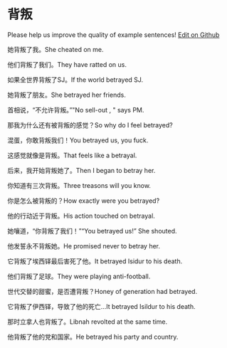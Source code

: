 # 背叛

Please help us improve the quality of example sentences! [Edit on Github](https://github.com/jiyushe/jiyu-example-sentence-source/blob/main/chinese/beipan.md)

<p><span class="chinese">她背叛了我。</span><span class="english">She cheated on me.</span></p>

<p><span class="chinese">他们背叛了我们。</span><span class="english">They have ratted on us.</span></p>

<p><span class="chinese">如果全世界背叛了SJ。</span><span class="english">If the world betrayed SJ.</span></p>

<p><span class="chinese">她背叛了朋友。</span><span class="english">She betrayed her friends.</span></p>

<p><span class="chinese">首相说，“不允许背叛。”</span><span class="english">"No sell-out , " says PM.</span></p>

<p><span class="chinese">那我为什么还有被背叛的感觉？</span><span class="english">So why do I feel betrayed?</span></p>

<p><span class="chinese">混蛋，你敢背叛我们！</span><span class="english">You betrayed us, you fuck.</span></p>

<p><span class="chinese">这感觉就像是背叛。</span><span class="english">That feels like a betrayal.</span></p>

<p><span class="chinese">后来，我开始背叛她了。</span><span class="english">Then I began to betray her.</span></p>

<p><span class="chinese">你知道有三次背叛。</span><span class="english">Three treasons will you know.</span></p>

<p><span class="chinese">你是怎么被背叛的？</span><span class="english">How exactly were you betrayed?</span></p>

<p><span class="chinese">他的行动近于背叛。</span><span class="english">His action touched on betrayal.</span></p>

<p><span class="chinese">她嚷道，“你背叛了我们！”</span><span class="english">“You betrayed us!” She shouted.</span></p>

<p><span class="chinese">他发誓永不背叛她。</span><span class="english">He promised never to betray her.</span></p>

<p><span class="chinese">它背叛了埃西铎最后害死了他。</span><span class="english">It betrayed Isidur to his death.</span></p>

<p><span class="chinese">他们背叛了足球。</span><span class="english">They were playing anti-football.</span></p>

<p><span class="chinese">世代交替的甜蜜，是否遭背叛？</span><span class="english">Honey of generation had betrayed.</span></p>

<p><span class="chinese">它背叛了伊西铎，导致了他的死亡…</span><span class="english">It betrayed Isildur to his death.</span></p>

<p><span class="chinese">那时立拿人也背叛了。</span><span class="english">Libnah revolted at the same time.</span></p>

<p><span class="chinese">他背叛了他的党和国家。</span><span class="english">He betrayed his party and country.</span></p>

